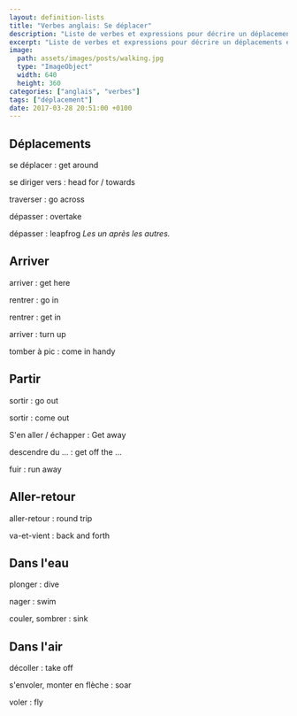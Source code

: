 ```yaml
---
layout: definition-lists
title: "Verbes anglais: Se déplacer"
description: "Liste de verbes et expressions pour décrire un déplacements en anglais."
excerpt: "Liste de verbes et expressions pour décrire un déplacements en anglais."
image:
  path: assets/images/posts/walking.jpg
  type: "ImageObject"
  width: 640
  height: 360
categories: ["anglais", "verbes"]
tags: ["déplacement"]
date: 2017-03-28 20:51:00 +0100
---
```


## Déplacements

se déplacer
: get around

se diriger vers
: head for / towards

traverser
: go across

dépasser
: overtake

dépasser
: leapfrog
*Les un après les autres.*


## Arriver

arriver
: get here

rentrer
: go in

rentrer
: get in

arriver
: turn up

tomber à pic
: come in handy


## Partir

sortir
: go out

sortir
: come out

S'en aller / échapper
: Get away

descendre du …
: get off the …

fuir
: run away


## Aller-retour

aller-retour
: round trip

va-et-vient
: back and forth


## Dans l'eau

plonger
: dive

nager
: swim

couler, sombrer
: sink


## Dans l'air

décoller
: take off

s'envoler, monter en flèche
: soar

voler
: fly
